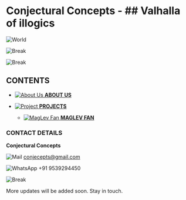 # Conjectural Concepts - ## Valhalla of illogics

![World](http://www.pngmart.com/files/4/Technology-PNG-Image.png)

![Break](https://raw.githubusercontent.com/ameenkb/ameenkb.github.io/master/Images/Blank.png)

![Break](https://raw.githubusercontent.com/ameenkb/ameenkb.github.io/master/Images/Blank.png)

## CONTENTS

- [![About Us](https://cdn2.iconfinder.com/data/icons/circle-icons-1/64/profle-24.png)  **ABOUT US**](aboutus)

- [![Project](https://cdn2.iconfinder.com/data/icons/circle-icons-1/64/compose-24.png)  **PROJECTS**](project)
  
  - [![MagLev Fan](https://cdn2.iconfinder.com/data/icons/circle-icons-1/64/compose-24.png)  **MAGLEV FAN**](maglev)


### CONTACT DETAILS

**Conjectural Concepts**

![Mail](https://cdn4.iconfinder.com/data/icons/miu-gloss-social/60/mail-24.png) conjecepts@gmail.com

![WhatsApp](https://cdn4.iconfinder.com/data/icons/miu-gloss-social/60/whatsapp-24.png) +91 9539294450

![Break](https://raw.githubusercontent.com/ameenkb/ameenkb.github.io/master/Images/Blank.png)

More updates will be added soon. Stay in touch.


